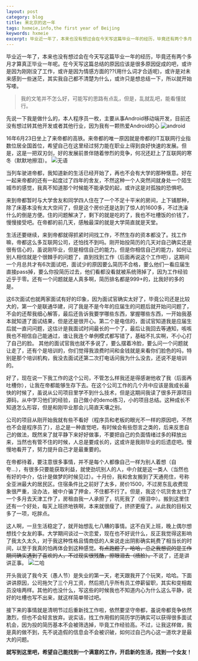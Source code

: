```yaml
---
layout: post
category: blog
title: 来北京的这一年
tags: hxmeie,info,the first year of Beijing
keywords: hxmeie
excerpt: 毕业近一年了，本来也没有想过会在今天写这篇毕业一年的经历，毕竟还有两个多月才算真正毕业一年呢。在今天写这篇总结的原因应该是很多原因促成的吧，或许是因为
---
```


毕业近一年了，本来也没有想过会在今天写这篇毕业一年的经历，毕竟还有两个多月才算真正毕业一年呢。在今天写这篇总结的原因应该是很多原因促成的吧，或许是因为刚刚没了工作，或许是因为情感方面的??(用什么词才合适呢)，或许是对未来感到一些迷茫，其实我自己都不清楚为什么，或许只是想总结一下，所以就开始写喽。

>我的文笔并不怎么好，可能写的思路有点乱，但是，乱就乱吧，能看懂就行。

先说一下我是做什么的，本人程序员一枚，主要从事Android移动端开发，目前还没有想过转其他开发或者其他行业，因为我有一颗热爱Android的心
![android](http://oh5e02e3y.bkt.clouddn.com/image/Android.jpg)

16年6月23日坐上了来帝都的高铁。来帝都的唯一原因就是帝都的IT互联网行业指数位居全国首位，希望自己在这里经过努力能在职业上得到良好快速的发展。但是，这是一把双刃剑，好的发展前景伴随着惨烈的竞争，何况还赶上了互联网的寒冬（默默地擦泪）。
![无语](http://oh5e02e3y.bkt.clouddn.com/image/cry.jpg)

当列车驶进帝都，我知道新的生活已经开始了，再也不会有大学的那种惬意。好在一起来帝都的还有一起度过了四年的舍友，不然这种一个人突然间就身处一个陌生城市的感觉，我真不知道那个时候能不能承受的起，或许这是对孤独的恐惧吧。

来到帝都暂时与大学舍友和同学四人住在了一个不足十平米的房间，上下铺那种，除了床基本没有太大空间了，但是这个房价还是达到了惊人的1600多，不过洗澡什么的倒是方便。住的问题解决了，剩下的就是吃的了，我也不吐槽饭的价钱了，慢慢接受吧。在帝都的前几天，感触最深的就是大学简直就是天堂。

生活还要继续，来到帝都就得抓紧时间找工作，不然生存的资本都没了。找工作嘛，帝都这么多互联网公司，还怕找不到吗。刚开始投简历的几天对自己确实还是很有信心的，虽说刚毕业，但是相信自己的能力。但是你相信自己的能力，如何让别人相信就是个很棘手的问题了，直到找到工作（后面再说这个工作吧），这期间一个月总共才有6次面试吧，面试少的原因要么简历不合格，要么他们一看应届生直接pass掉，要么你投简历过去，他们看都没看就被系统筛掉了，因为工作经验近乎于零。还有一个问题就是人真多啊，简历排名都是999+的，比我好的多的是。

这6次面试也就两家面试有好的印象，因为面试官确实太好了，毕竟公司还是比较大的，第一个是联通华建，问了我是不是今年的应届生的问题后就开始问问题了，不会的还帮我细心解答，最后还告诉我要学哪些东西，掌握哪些东西，一开始我基本就知道了面试结果，但是还是很开心。第二个是电信的，面试官知道我是应届生后就一直问问题，这估计是我面试时间最长的一个了，最后让我回去等通知，咳咳我也不相信自己能通过，谁让我连个单例模式都写错了，基础不扎实啊，不小心打了自己的脸。
其他的面试官我也就不多说了，要么摆着冷脸，要么问一个问题就让走了，还有个是培训的，你们觉得我浪费时间和金钱就是来看你们脸色的吗，特别是那个培训机构，我没去面试还第二次打电话问我为什么没去，还说不是培训的。

好了，现在说一下我工作的这个公司，不管怎么样我还是得感谢他收了我（后面再吐槽你），让我在帝都能够生存下去。在这个公司工作的几个月中应该是我成长最快的时候了，虽说从公司项目里学不到什么技术，但是这期间我读了很多开源项目源码，从中学习他们的经验，自己做小的demo练习，小的项目总结。这种成长不知道怎么形容，但是和刚毕业那会儿简直天壤之别。

公司的项目从刚开始我就有些不看好（程序员和老板的眼光不一样的原因吧，不然也不会是程序员了），总之是一种直觉吧，有时候会有些怨言之类的，后来反思自己的做法，既然来了就平静下来好好做事，不要把自己的负面情绪过多的释放出来，当然也有管不住的时候，人总是要成长的，这或许是我刚毕业的后遗症吧。慢慢地看开了，努力提升自己才是最重要的。

在帝都待着，要注意很多事情，并不是每个人都像自己一样为别人着想（自夸...），有很多只要能获取利益，就使劲坑别人的人，中介就是这一类人（当然也有好的中介，估计是做梦的时候见过）。十月份，我和舍友搬到了天通苑住，号称全亚洲最大的居民区。住宿条件比之前好了太多，房价1500，不过房东乱收费现象很严重，没办法，被中介骗了押金，不住都不行了。但是，我这个坑货舍友住了一个多月去天津工作了，房租由我一人承担了，坑死我了（擦泪中）。搬到这里住还有一个好处，每天上班挤地铁啊，本来就很瘦了，挤挤更瘦了。从此我的目标又多了一项，吃胖点。

这人啊，一旦生活稳定了，就开始想乱七八糟的事情。这不白天上班，晚上偶尔想想找个女友的事。大学期间谈过一次恋爱，现在也不好说什么，反正我觉得这影响了我太久太久，对于我这种性格且情商低的人来说走出阴影确实耗费了相当长的时间，以至于我真的怕再体会到这种感觉。~~有点跑题了，哈哈，总之我想说的是工作期间确实遇到了喜欢的人，不过现实很残酷，擦眼泪去（捂脸）。~~不说了，还是讲讲正事。
![二哈](http://oh5e02e3y.bkt.clouddn.com/image/%E5%93%88%E5%A3%AB%E5%A5%87.jpg)

开头我说了我今天（愚人节）是失业的第一天，老天跟我开了个玩笑，哈哈。下面讲讲原因，公司拖欠了三个月工资，然后把几乎所有员工停薪留职，其实和变相裁员没啥两样。其他的也没什么，写这些的时候我也不知道内心为什么这么平静，说好的吐槽也写不出来，就这样简单带过吧。

接下来的事情就是清明节过后重新找工作啦，依然要坚守帝都，虽说帝都竞争依然激烈，但也不会轻言放弃。说实话，找工作用假的简历学历确实可以获得很多面试机会，因为投的简历基本不会被筛选掉，毕竟工作经验高。不过，让我这样做，我是真的做不到，先不说造假的信息会不会被识破，如何过自己内心这一道坎才是最大的问题。

**就写到这里吧，希望自己能找到一个满意的工作，开启新的生活，找到一个女友！**
